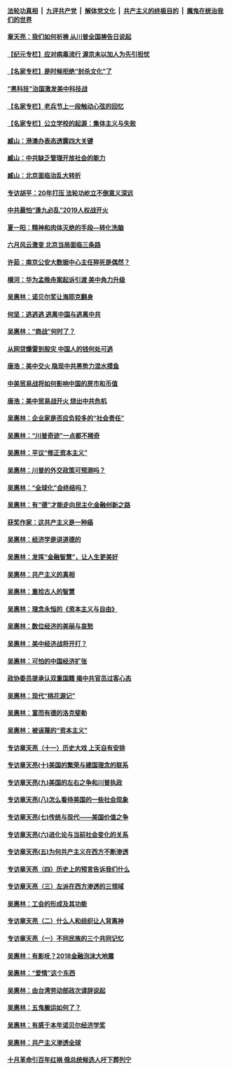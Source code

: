 

####  [法轮功真相](../../../../basic/blob/master/README.md?t=07091131) &nbsp;|&nbsp; [九评共产党](../../../../9ping.md/blob/master/README.md?t=07091131) &nbsp;|&nbsp; [解体党文化](../../../../jtdwh.md/blob/master/README.md?t=07091131)  &nbsp;|&nbsp; [共产主义的终极目的](../../../../gczydzjmd.md/blob/master/README.md?t=07091131) &nbsp;|&nbsp; [魔鬼在统治我们的世界](../../../../mgztzwmdsj.md/blob/master/README.md?t=07091131) 

#### [章天亮：我们如何祈祷 从川普全国祷告日说起](../pages/nsc423/n11944627.md?t=07091131) 

#### [【纪元专栏】应对病毒流行 渥京未以加人为先引担忧](../pages/nsc423/n11875714.md?t=07091131) 

#### [【名家专栏】是时候拒绝“封杀文化”了](../pages/nsc423/n11814093.md?t=07091131) 

#### [“黑科技”治国激发美中科技战](../pages/nsc423/n11638056.md?t=07091131) 

#### [【名家专栏】老兵节上一段触动心弦的回忆](../pages/nsc423/n11646016.md?t=07091131) 

#### [【名家专栏】公立学校的起源：集体主义与失败](../pages/nsc423/n11601833.md?t=07091131) 

#### [臧山：港澳办表态透露四大关键](../pages/nsc423/n11421628.md?t=07091131) 

#### [臧山：中共缺乏管理开放社会的能力](../pages/nsc423/n11407457.md?t=07091131) 

#### [臧山：北京面临治乱大转折](../pages/nsc423/n11406895.md?t=07091131) 

#### [专访胡平：20年打压 法轮功屹立不倒意义深远](../pages/nsc423/n11398800.md?t=07091131) 

#### [中共最怕“逢九必乱”2019人权战开火](../pages/nsc423/n11385248.md?t=07091131) 

#### [夏一阳：精神和肉体灭绝的手段—转化洗脑](../pages/nsc423/n11368250.md?t=07091131) 

#### [六月风云激变 北京当局面临三条路](../pages/nsc423/n11313668.md?t=07091131) 

#### [许茹：南京公安大数据中心主任猝死是偶然？](../pages/nsc423/n11064744.md?t=07091131) 

#### [横河：华为孟晚舟案起诉引渡 美中角力升级](../pages/nsc423/n11027230.md?t=07091131) 

#### [吴惠林：诺贝尔奖让海耶克翻身](../pages/nsc423/n10890049.md?t=07091131) 

#### [何坚：逃逃逃 逃离中国与逃离中共](../pages/nsc423/n10592891.md?t=07091131) 

#### [吴惠林：“商战”何时了？](../pages/nsc423/n10573558.md?t=07091131) 

#### [从网贷爆雷到股灾 中国人的钱何处可逃](../pages/nsc423/n10572800.md?t=07091131) 

#### [唐浩：美中交火 隐现中共黑势力混水摸鱼](../pages/nsc423/n10544040.md?t=07091131) 

#### [中美贸易战将如何影响中国的房市和币值](../pages/nsc423/n10543697.md?t=07091131) 

#### [唐浩：美中贸易战开火 烧出中共危机](../pages/nsc423/n10540126.md?t=07091131) 

#### [吴惠林：企业家是否应负较多的“社会责任”](../pages/nsc423/n10535022.md?t=07091131) 

#### [吴惠林：“川普奇迹”一点都不稀奇](../pages/nsc423/n10512808.md?t=07091131) 

#### [吴惠林：平议“修正资本主义”](../pages/nsc423/n10495724.md?t=07091131) 

#### [吴惠林：川普的外交政策可预测吗？](../pages/nsc423/n10462387.md?t=07091131) 

#### [吴惠林：“全球化”会终结吗？](../pages/nsc423/n10452838.md?t=07091131) 

#### [吴惠林：有“德”才能走向民主化金融创新之路](../pages/nsc423/n10432292.md?t=07091131) 

#### [获奖作家：这共产主义是一种癌](../pages/nsc423/n10431541.md?t=07091131) 

#### [吴惠林：经济学是讲道德的](../pages/nsc423/n10398014.md?t=07091131) 

#### [吴惠林：发挥“金融智慧”，让人生更美好](../pages/nsc423/n10375019.md?t=07091131) 

#### [吴惠林：共产主义的真相](../pages/nsc423/n10351394.md?t=07091131) 

#### [吴惠林：重拾古人的智慧](../pages/nsc423/n10337691.md?t=07091131) 

#### [吴惠林：理念永恒的《资本主义与自由》](../pages/nsc423/n10316274.md?t=07091131) 

#### [吴惠林：数位经济的美丽与哀愁](../pages/nsc423/n10292946.md?t=07091131) 

#### [吴惠林：美中经济战将开打？](../pages/nsc423/n10258825.md?t=07091131) 

#### [吴惠林：可怕的中国经济扩张](../pages/nsc423/n10219147.md?t=07091131) 

#### [政协委员提承认双重国籍 揭中共官员过客心态](../pages/nsc423/n10208809.md?t=07091131) 

#### [吴惠林：现代“桃花源记”](../pages/nsc423/n10185234.md?t=07091131) 

#### [吴惠林：富而有德的洛克斐勒](../pages/nsc423/n10142264.md?t=07091131) 

#### [吴惠林：被诬蔑的“资本主义”](../pages/nsc423/n10124816.md?t=07091131) 

#### [专访章天亮（十一）历史大戏 上天自有安排](../pages/nsc423/n10094905.md?t=07091131) 

#### [专访章天亮(十)美国的繁荣与建国理念的联系](../pages/nsc423/n10094899.md?t=07091131) 

#### [专访章天亮(九)美国的左右之争和川普执政](../pages/nsc423/n10094889.md?t=07091131) 

#### [专访章天亮(八)怎么看待美国的一些社会现象](../pages/nsc423/n10094857.md?t=07091131) 

#### [专访章天亮(七)传统与现代——美国价值之争](../pages/nsc423/n10093140.md?t=07091131) 

#### [专访章天亮(六)进化论与当前社会变化的关系](../pages/nsc423/n10092036.md?t=07091131) 

#### [专访章天亮(五)为何共产主义在西方不断渗透](../pages/nsc423/n10083620.md?t=07091131) 

#### [专访章天亮（四）历史上的预言告诉我们什么](../pages/nsc423/n10083606.md?t=07091131) 

#### [专访章天亮（三）左派在西方渗透的三领域](../pages/nsc423/n10081115.md?t=07091131) 

#### [吴惠林：工会的形成及其功能](../pages/nsc423/n10080633.md?t=07091131) 

#### [专访章天亮（二）什么人和组织让人背离神](../pages/nsc423/n10076637.md?t=07091131) 

#### [专访章天亮（一）不同民族的三个共同记忆](../pages/nsc423/n10074188.md?t=07091131) 

#### [吴惠林：有影呒？2018金融泡沫大地震](../pages/nsc423/n10040534.md?t=07091131) 

#### [吴惠林：“爱情”这个东西](../pages/nsc423/n10019423.md?t=07091131) 

#### [吴惠林：由台湾劳动部政次请辞说起](../pages/nsc423/n9979679.md?t=07091131) 

#### [吴惠林：五鬼搬运如何了？](../pages/nsc423/n9925338.md?t=07091131) 

#### [吴惠林：有感于本年诺贝尔经济学奖](../pages/nsc423/n9871883.md?t=07091131) 

#### [吴惠林：共产主义渗透全球](../pages/nsc423/n9812748.md?t=07091131) 

#### [十月革命引百年红祸 俄总统候选人吁下葬列宁](../pages/nsc423/n9810182.md?t=07091131) 

